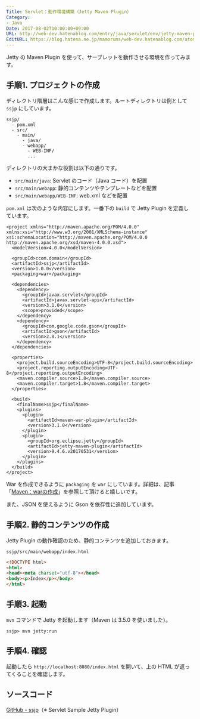 ```yaml
---
Title: Servlet：動作環境構築（Jetty Maven Plugin）
Category:
- Java
Date: 2017-08-02T10:00:00+09:00
URL: http://web-dev.hatenablog.com/entry/java/servlet/env/jetty-maven-plugin
EditURL: https://blog.hatena.ne.jp/mamorums/web-dev.hatenablog.com/atom/entry/8599973812285817528
---
```


Jetty の Maven Plugin を使って、サーブレットを動作させる環境を作ってみます。


## 手順1. プロジェクトの作成
ディレクトリ階層はこんな感じで作成します。ルートディレクトリは例として `ssjp` にしています。

```
ssjp/
  - pom.xml
  - src/
    - main/
      - java/
      - webapp/
        - WEB-INF/
        ...
```

ディレクトリの大まかな役割は以下の通りです。

- `src/main/java`: Servlet のコード（Java コード）を配置
- `src/main/webapp`: 静的コンテンツやテンプレートなどを配置
- `src/main/webapp/WEB-INF`: web.xml などを配置

`pom.xml` は次のような内容にします。一番下の `build` で Jetty Plugin を定義しています。

```
<project xmlns="http://maven.apache.org/POM/4.0.0" xmlns:xsi="http://www.w3.org/2001/XMLSchema-instance" xsi:schemaLocation="http://maven.apache.org/POM/4.0.0 http://maven.apache.org/xsd/maven-4.0.0.xsd">
  <modelVersion>4.0.0</modelVersion>

  <groupId>ccom.domain</groupId>
  <artifactId>ssjp</artifactId>
  <version>1.0.0</version>
  <packaging>war</packaging>

  <dependencies>
    <dependency>
      <groupId>javax.servlet</groupId>
      <artifactId>javax.servlet-api</artifactId>
      <version>3.1.0</version>
      <scope>provided</scope>
    </dependency>
    <dependency>
      <groupId>com.google.code.gson</groupId>
      <artifactId>gson</artifactId>
      <version>2.8.1</version>
    </dependency>
  </dependencies>

  <properties>
    <project.build.sourceEncoding>UTF-8</project.build.sourceEncoding>
    <project.reporting.outputEncoding>UTF-8</project.reporting.outputEncoding>
    <maven.compiler.source>1.8</maven.compiler.source>
    <maven.compiler.target>1.8</maven.compiler.target>
  </properties>

  <build>
    <finalName>ssjp</finalName>
    <plugins>
      <plugin>
        <artifactId>maven-war-plugin</artifactId>
        <version>3.1.0</version>
      </plugin>
      <plugin>
        <groupId>org.eclipse.jetty</groupId>
        <artifactId>jetty-maven-plugin</artifactId>
        <version>9.4.6.v20170531</version>
      </plugin>
    </plugins>
  </build>
</project>
```

War を作成できるように `packaging` を `war` にしています。詳細は、記事「[Maven：warの作成](/entry/maven/plugin/war)」を参照して頂けると嬉しいです。

また、JSON を使えるように Gson を依存性に追加しています。


## 手順2. 静的コンテンツの作成
Jetty Plugin の動作確認のため、静的コンテンツを追加しておきます。

`ssjp/src/main/webapp/index.html`

```html
<!DOCTYPE html>
<html>
<head><meta charset="utf-8"></head>
<body><p>Index</p></body>
</html>
```


## 手順3. 起動
`mvn` コマンドで Jetty を起動します（Maven は 3.5.0 を使いました）。

```
ssjp> mvn jetty:run
```


## 手順4. 確認
起動したら `http://localhost:8080/index.html` を開いて、上の HTML が返ってくることを確認します。


## ソースコード
[GitHub - ssjp](https://github.com/mamorum/blog/tree/master/code/servlet/ssjp)（※ Servlet Sample Jetty Plugin）
